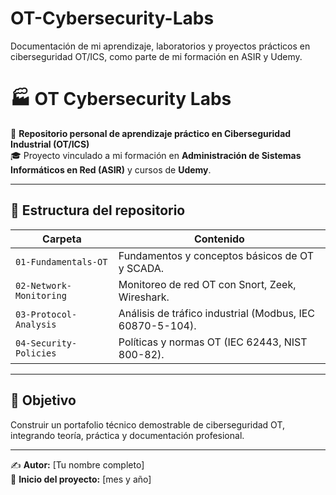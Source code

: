 # OT-Cybersecurity-Labs
Documentación de mi aprendizaje, laboratorios y proyectos prácticos en ciberseguridad OT/ICS, como parte de mi formación en ASIR y Udemy.


# 🏭 OT Cybersecurity Labs

📘 **Repositorio personal de aprendizaje práctico en Ciberseguridad Industrial (OT/ICS)**  
🎓 Proyecto vinculado a mi formación en **Administración de Sistemas Informáticos en Red (ASIR)** y cursos de **Udemy**.

---

## 📂 Estructura del repositorio

| Carpeta | Contenido |
|----------|------------|
| `01-Fundamentals-OT` | Fundamentos y conceptos básicos de OT y SCADA. |
| `02-Network-Monitoring` | Monitoreo de red OT con Snort, Zeek, Wireshark. |
| `03-Protocol-Analysis` | Análisis de tráfico industrial (Modbus, IEC 60870-5-104). |
| `04-Security-Policies` | Políticas y normas OT (IEC 62443, NIST 800-82). |

---

## 🚀 Objetivo
Construir un portafolio técnico demostrable de ciberseguridad OT, integrando teoría, práctica y documentación profesional.

---

✍️ **Autor:** [Tu nombre completo]  
📅 **Inicio del proyecto:** [mes y año]
